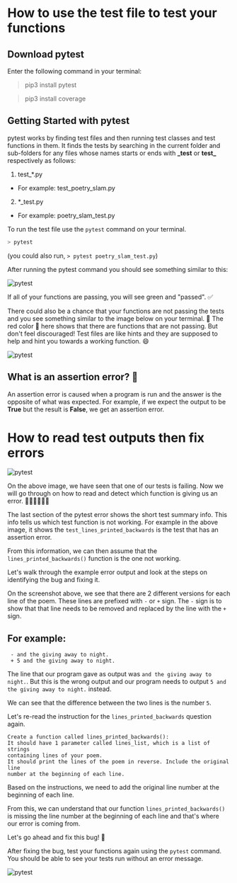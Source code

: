 # How to use the test file to test your functions

## Download pytest

Enter the following command in your terminal:

> pip3 install pytest

> pip3 install coverage

## Getting Started with pytest

pytest works by finding test files and then running test classes and test functions in them. It finds the tests by searching in the current folder and sub-folders for any files whose names starts or ends with  **\_test** or **test\_** respectively as follows:

1. test_*.py 
  * For example: test_poetry_slam.py
2. *_test.py
  * For example: poetry_slam_test.py

To run the test file use the ```pytest``` command on your terminal.

```bash
> pytest
```

(you could also run, ```> pytest poetry_slam_test.py```)

After running the pytest command you should see something similar to this: 

![pytest](pytest_green.png)

If all of your functions are passing, you will see green and "passed". ✅

There could also be a chance that your functions are not passing the tests and you see something similar to the image below on your terminal. 🛑
The red color 🛑 here shows that there are functions that are not passing. But don't feel discouraged!
Test files are like hints and they are supposed to help and hint you towards a working function. 😄

![pytest](pytest_red.png)

## What is an assertion error? 🤔
An assertion error is caused when a program is run and the answer is the opposite of what was expected. For example, if we expect the output to be **True** but the result is **False**, we get an assertion error.

# How to read test outputs then fix errors

![pytest](pytest_lines_printed_backward.png)

On the above image, we have seen that one of our tests is failing. Now we will go through on how to read and detect which function is giving us an error. 🕵🏽‍♀️🕵🏽‍♂️

The last section of the pytest error shows the short test summary info.
This info tells us which test function is not working. For example in the above image, it shows the ```test_lines_printed_backwards``` is the test that has an assertion error. 

From this information, we can then assume that the ```lines_printed_backwards()``` function is the one not working.

Let's walk through the example error output and look at the steps on identifying the bug and fixing it.

On the screenshot above, we see that there are 2 different versions for each line of the poem. These lines are prefixed with ```-``` or ```+``` sign. 
The ```-``` sign is to show that that line needs to be removed and replaced by the line with the ```+``` sign.

## For example: 
```
 - and the giving away to night.
 + 5 and the giving away to night.
```

The line that our program gave as output was  ```and the giving away to night.```. But this is the wrong output and our program needs to output  ```5 and the giving away to night.``` instead. 

We can see that the difference between the two lines is the number ```5```. 

Let's re-read the instruction for the ```lines_printed_backwards``` question again.

```
Create a function called lines_printed_backwards():
It should have 1 parameter called lines_list, which is a list of strings 
containing lines of your poem.
It should print the lines of the poem in reverse. Include the original line
number at the beginning of each line.
```

Based on the instructions, we need to add the original line number at the beginning of each line. 

From this, we can understand that our function ```lines_printed_backwards()``` is missing the line number at the beginning of each line and that's where our error is coming from. 

Let's go ahead and fix this bug! 🐞

After fixing the bug, test your functions again using the ```pytest``` command. You should be able to see your tests run without an error message. 

![pytest](pytest_green.png)